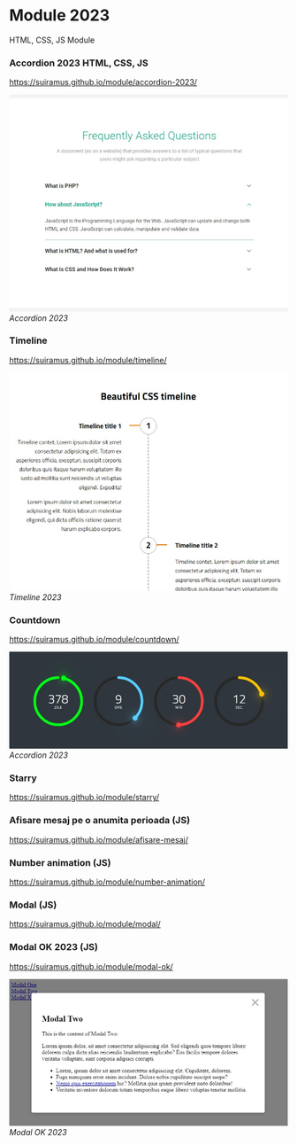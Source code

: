 # Module 2023
 HTML, CSS, JS Module

### Accordion 2023 HTML, CSS, JS
https://suiramus.github.io/module/accordion-2023/

![Accordion 2023](/accordion-2023/accordion-2023.jpg)
*Accordion 2023*

### Timeline
https://suiramus.github.io/module/timeline/

![Timeline 2023](/timeline/timeline.jpg)
*Timeline 2023*

### Countdown
https://suiramus.github.io/module/countdown/

![Countdown 2023](/countdown/countdown.jpg)
*Accordion 2023*

### Starry
https://suiramus.github.io/module/starry/

### Afisare mesaj pe o anumita perioada (JS)
https://suiramus.github.io/module/afisare-mesaj/

### Number animation (JS)
https://suiramus.github.io/module/number-animation/

### Modal (JS)
https://suiramus.github.io/module/modal/

### Modal OK 2023 (JS)
https://suiramus.github.io/module/modal-ok/

![Modal OK 2023](/modal-ok/modal-ok.jpg)
*Modal OK 2023*